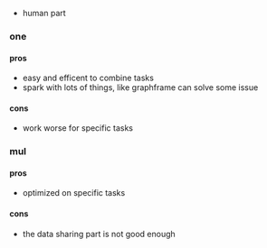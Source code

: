 


- human part

### one
#### pros
- easy and efficent to combine tasks
- spark with lots of things, like graphframe can solve some issue



#### cons
- work worse for specific tasks



### mul


#### pros
- optimized on specific tasks

#### cons
- the data sharing part is not good enough